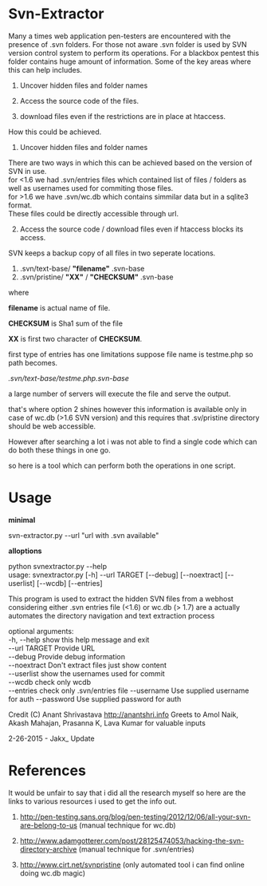 Svn-Extractor
=============

Many a times web application pen-testers are encountered with the presence of .svn folders. For those not aware .svn folder is used by SVN version control system to perform its operations. For a blackbox pentest this folder contains huge amount of information.
Some of the key areas where this can help includes.

1) Uncover hidden files and folder names

2) Access the source code of the files.

3) download files even if the restrictions are in place at htaccess.

How this could be achieved.

1) Uncover hidden files and folder names

There are two ways in which this can be achieved based on the version of SVN in use.  
for <1.6 we had .svn/entries files which contained list of files / folders as well as usernames used for commiting those files.  
for >1.6 we have .svn/wc.db which contains simmilar data but in a sqlite3 format.  
These files could be directly accessible through url.

2) Access the source code / download files even if htaccess blocks its access.

SVN keeps a backup copy of all files in two seperate locations.

1) .svn/text-base/ **"filename"** .svn-base  
2) .svn/pristine/ **"XX"** / **"CHECKSUM"** .svn-base

where

**filename** is actual name of file.

**CHECKSUM** is Sha1 sum of the file

**XX** is first two character of **CHECKSUM**.

first type of entries has one limitations suppose file name is testme.php so path becomes.

*.svn/text-base/testme.php.svn-base*

a large number of servers will execute the file and serve the output.

that's where option 2 shines however this information is available only in case of wc.db (>1.6 SVN version) and this requires that .sv/pristine directory should be web accessible.

However after searching a lot i was not able to find a single code which can do both these things in one go.

so here is a tool which can perform both the operations in one script.

Usage
=====
**minimal**  

svn-extractor.py --url "url with .svn available"

**alloptions**  

python svnextractor.py --help  
usage: svnextractor.py [-h] --url TARGET [--debug] [--noextract] [--userlist] [--wcdb] [--entries]  

This program is used to extract the hidden SVN files from a webhost considering either .svn entries file (<1.6) or wc.db (> 1.7) are a actually automates the directory navigation and text extraction process  

optional arguments:  
  -h, --help    show this help message and exit  
  --url TARGET  Provide URL  
  --debug       Provide debug information  
  --noextract   Don't extract files just show content  
  --userlist    show the usernames used for commit  
  --wcdb        check only wcdb  
  --entries     check only .svn/entries file 
  --username    Use supplied username for auth
  --password    Use supplied password for auth
  
Credit (C) Anant Shrivastava http://anantshri.info Greets to Amol Naik, Akash Mahajan, Prasanna K, Lava Kumar for valuable inputs  

2-26-2015 - Jakx_ Update

References
==========
It would be unfair to say that i did all the research myself so here are the links to various resources i used to get the info out.

1) http://pen-testing.sans.org/blog/pen-testing/2012/12/06/all-your-svn-are-belong-to-us (manual technique for wc.db)

2) http://www.adamgotterer.com/post/28125474053/hacking-the-svn-directory-archive (manual technique for .svn/entries)

3) http://www.cirt.net/svnpristine (only automated tool i can find online doing wc.db magic)
